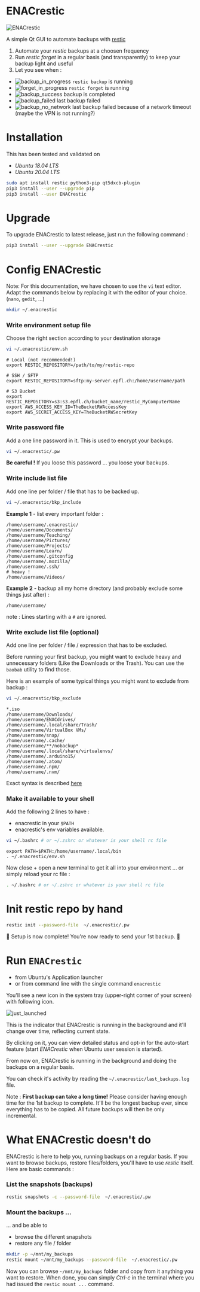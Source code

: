 # ENACrestic

![ENACrestic](doc_pixmaps/enacrestic.png)

A simple Qt GUI to automate backups with [restic](https://restic.net/)

1. Automate your _restic_ backups at a choosen frequency
2. Run _restic forget_ in a regular basis (and transparently) to keep your backup light and useful
3. Let you see when :

- ![backup_in_progress](doc_pixmaps/backup_in_progress.png) `restic backup` is running
- ![forget_in_progress](doc_pixmaps/forget_in_progress.png) `restic forget` is running
- ![backup_success](doc_pixmaps/backup_success.png) backup is completed
- ![backup_failed](doc_pixmaps/backup_failed.png) last backup failed
- ![backup_no_network](doc_pixmaps/backup_no_network.png) last backup failed because of a network timeout (maybe the VPN is not running?)

# Installation

This has been tested and validated on

- _Ubuntu 18.04 LTS_
- _Ubuntu 20.04 LTS_

```bash
sudo apt install restic python3-pip qt5dxcb-plugin
pip3 install --user --upgrade pip
pip3 install --user ENACrestic
```

# Upgrade

To upgrade ENACrestic to latest release, just run the following command :

```bash
pip3 install --user --upgrade ENACrestic
```

# Config ENACrestic

Note: For this documentation, we have chosen to use the `vi` text editor.
Adapt the commands below by replacing it with the editor of your choice. (`nano`, `gedit`, ...)

```bash
mkdir ~/.enacrestic
```

### Write environment setup file

Choose the right section according to your destination storage

```bash
vi ~/.enacrestic/env.sh
```

```snip
# Local (not recommended!)
export RESTIC_REPOSITORY=/path/to/my/restic-repo

# SSH / SFTP
export RESTIC_REPOSITORY=sftp:my-server.epfl.ch:/home/username/path

# S3 Bucket
export RESTIC_REPOSITORY=s3:s3.epfl.ch/bucket_name/restic_MyComputerName
export AWS_ACCESS_KEY_ID=TheBucketRWAccessKey
export AWS_SECRET_ACCESS_KEY=TheBucketRWSecretKey
```

### Write password file

Add a one line password in it. This is used to encrypt your backups.

```bash
vi ~/.enacrestic/.pw
```

**Be careful !** If you loose this password ... you loose your backups.

### Write include list file

Add one line per folder / file that has to be backed up.

```bash
vi ~/.enacrestic/bkp_include
```

**Example 1** - list every important folder :

```snip
/home/username/.enacrestic/
/home/username/Documents/
/home/username/Teaching/
/home/username/Pictures/
/home/username/Projects/
/home/username/Learn/
/home/username/.gitconfig
/home/username/.mozilla/
/home/username/.ssh/
# heavy !
/home/username/Videos/
```

**Example 2** - backup all my home directory (and probably exclude some things just after) :

```snip
/home/username/
```

note : Lines starting with a `#` are ignored.

### Write exclude list file (optional)

Add one line per folder / file / expression that has to be excluded.

Before running your first backup, you might want to exclude heavy and unnecessary folders (Like the Downloads or the Trash). You can use the `baobab` utility to find those.

Here is an example of some typical things you might want to exclude from backup :

```bash
vi ~/.enacrestic/bkp_exclude
```

```snip
*.iso
/home/username/Downloads/
/home/username/ENACdrives/
/home/username/.local/share/Trash/
/home/username/VirtualBox VMs/
/home/username/snap/
/home/username/.cache/
/home/username/**/nobackup*
/home/username/.local/share/virtualenvs/
/home/username/.arduino15/
/home/username/.atom/
/home/username/.npm/
/home/username/.nvm/
```

Exact syntax is described [here](https://restic.readthedocs.io/en/latest/040_backup.html#excluding-files)

### Make it available to your shell

Add the following 2 lines to have :

- enacrestic in your `$PATH`
- enacrestic's env variables available.

```bash
vi ~/.bashrc # or ~/.zshrc or whatever is your shell rc file
```

```snip
export PATH=$PATH:/home/username/.local/bin
. ~/.enacrestic/env.sh
```

Now close + open a new terminal to get it all into your environment ... or simply reload your rc file :

```bash
. ~/.bashrc # or ~/.zshrc or whatever is your shell rc file
```

# Init restic repo by hand

```bash
restic init --password-file  ~/.enacrestic/.pw
```

🎉 Setup is now complete! You're now ready to send your 1st backup. 🎉

# Run `ENACrestic`

- from Ubuntu's Application launcher
- or from command line with the single command `enacrestic`

You'll see a new icon in the system tray (upper-right corner of your screen) with following icon.

![just_launched](doc_pixmaps/just_launched.png)

This is the indicator that ENACrestic is running in the background and it'll change over time, reflecting current state.

By clicking on it, you can view detailed status and opt-in for the auto-start feature (start _ENACrestic_ when Ubuntu user session is started).

From now on, ENACrestic is running in the background and doing the backups on a regular basis.

You can check it's activity by reading the `~/.enacrestic/last_backups.log` file.

Note : **First backup can take a long time!** Please consider having enough time for the 1st backup to complete. It'll be the longest backup ever, since everything has to be copied. All future backups will then be only incremental.

# What ENACrestic doesn't do

ENACrestic is here to help you, running backups on a regular basis. If you want to browse backups, restore files/folders, you'll have to use _restic_ itself. Here are basic commands :

### List the snapshots (backups)

```bash
restic snapshots -c --password-file  ~/.enacrestic/.pw
```

### Mount the backups ...

... and be able to

- browse the different snapshots
- restore any file / folder

```bash
mkdir -p ~/mnt/my_backups
restic mount ~/mnt/my_backups --password-file  ~/.enacrestic/.pw
```

Now you can browse `~/mnt/my_backups` folder and copy from it anything you want to restore. When done, you can simply _Ctrl-c_ in the terminal where you had issued the `restic mount ...` command.
